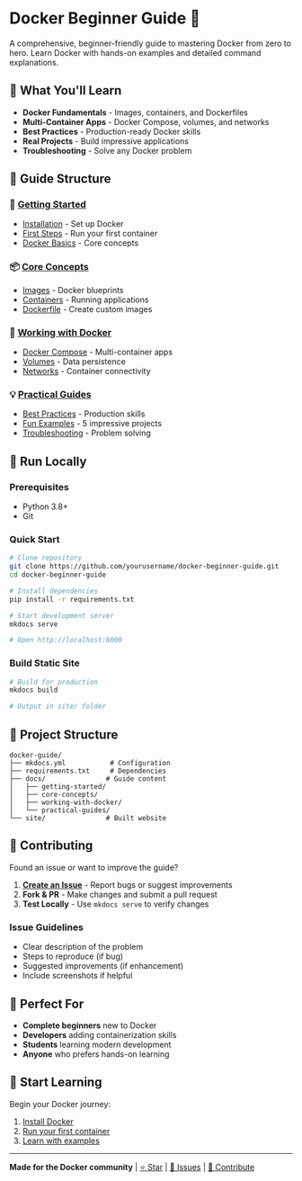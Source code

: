 # Docker Beginner Guide 🐳

A comprehensive, beginner-friendly guide to mastering Docker from zero to hero. Learn Docker with hands-on examples and detailed command explanations.

## 🌟 What You'll Learn

- **Docker Fundamentals** - Images, containers, and Dockerfiles
- **Multi-Container Apps** - Docker Compose, volumes, and networks  
- **Best Practices** - Production-ready Docker skills
- **Real Projects** - Build impressive applications
- **Troubleshooting** - Solve any Docker problem

## 📖 Guide Structure

### 🚀 [Getting Started](docs/getting-started/index.md)
- [Installation](docs/getting-started/installation.md) - Set up Docker
- [First Steps](docs/getting-started/first-steps.md) - Run your first container
- [Docker Basics](docs/getting-started/basics.md) - Core concepts

### 📦 [Core Concepts](docs/core-concepts/index.md)  
- [Images](docs/core-concepts/images.md) - Docker blueprints
- [Containers](docs/core-concepts/containers.md) - Running applications
- [Dockerfile](docs/core-concepts/dockerfile.md) - Create custom images

### 🔧 [Working with Docker](docs/working-with-docker/index.md)
- [Docker Compose](docs/working-with-docker/compose.md) - Multi-container apps
- [Volumes](docs/working-with-docker/volumes.md) - Data persistence
- [Networks](docs/working-with-docker/networks.md) - Container connectivity

### 💡 [Practical Guides](docs/practical-guides/index.md)
- [Best Practices](docs/practical-guides/best-practices.md) - Production skills
- [Fun Examples](docs/practical-guides/fun-examples.md) - 5 impressive projects
- [Troubleshooting](docs/practical-guides/troubleshooting.md) - Problem solving

## 🚀 Run Locally

### Prerequisites
- Python 3.8+
- Git

### Quick Start

```bash
# Clone repository
git clone https://github.com/yourusername/docker-beginner-guide.git
cd docker-beginner-guide

# Install dependencies
pip install -r requirements.txt

# Start development server
mkdocs serve

# Open http://localhost:8000
```

### Build Static Site

```bash
# Build for production
mkdocs build

# Output in site/ folder
```

## 📁 Project Structure

```
docker-guide/
├── mkdocs.yml           # Configuration
├── requirements.txt     # Dependencies
├── docs/               # Guide content
│   ├── getting-started/
│   ├── core-concepts/
│   ├── working-with-docker/
│   └── practical-guides/
└── site/               # Built website
```

## 🤝 Contributing

Found an issue or want to improve the guide?

1. **[Create an Issue](https://github.com/yourusername/docker-beginner-guide/issues)** - Report bugs or suggest improvements
2. **Fork & PR** - Make changes and submit a pull request
3. **Test Locally** - Use `mkdocs serve` to verify changes

### Issue Guidelines
- Clear description of the problem
- Steps to reproduce (if bug)
- Suggested improvements (if enhancement)
- Include screenshots if helpful

## 🎯 Perfect For

- **Complete beginners** new to Docker
- **Developers** adding containerization skills
- **Students** learning modern development
- **Anyone** who prefers hands-on learning

## 🚀 Start Learning

Begin your Docker journey:
1. [Install Docker](docs/getting-started/installation.md)
2. [Run your first container](docs/getting-started/first-steps.md)
3. [Learn with examples](docs/practical-guides/fun-examples.md)

---

**Made for the Docker community** | [⭐ Star](https://github.com/yourusername/docker-beginner-guide) | [🐛 Issues](https://github.com/yourusername/docker-beginner-guide/issues) | [🤝 Contribute](#contributing)